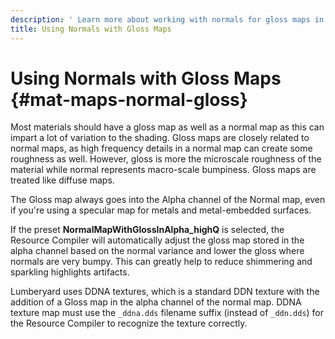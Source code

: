 ```yaml
---
description: ' Learn more about working with normals for gloss maps in Amazon Lumberyard. '
title: Using Normals with Gloss Maps
---
```

# Using Normals with Gloss Maps {#mat-maps-normal-gloss}

Most materials should have a gloss map as well as a normal map as this can impart a lot of variation to the shading\. Gloss maps are closely related to normal maps, as high frequency details in a normal map can create some roughness as well\. However, gloss is more the microscale roughness of the material while normal represents macro\-scale bumpiness\. Gloss maps are treated like diffuse maps\.

The Gloss map always goes into the Alpha channel of the Normal map, even if you're using a specular map for metals and metal\-embedded surfaces\.

If the preset **NormalMapWithGlossInAlpha\_highQ** is selected, the Resource Compiler will automatically adjust the gloss map stored in the alpha channel based on the normal variance and lower the gloss where normals are very bumpy\. This can greatly help to reduce shimmering and sparkling highlights artifacts\.

Lumberyard uses DDNA textures, which is a standard DDN texture with the addition of a Gloss map in the alpha channel of the normal map\. DDNA texture map must use the `_ddna.dds` filename suffix \(instead of `_ddn.dds`\) for the Resource Compiler to recognize the texture correctly\.